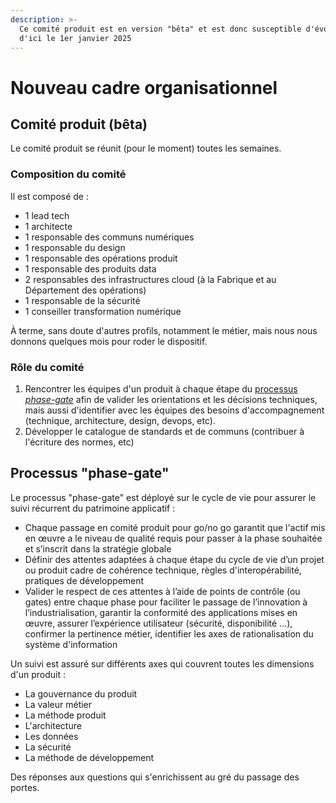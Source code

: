 ```yaml
---
description: >-
  Ce comité produit est en version "bêta" et est donc susceptible d'évoluer
  d'ici le 1er janvier 2025
---
```


# Nouveau cadre organisationnel

## Comité produit (bêta)

Le comité produit se réunit (pour le moment) toutes les semaines.&#x20;

### Composition du comité

Il est composé de :&#x20;

* 1 lead tech
* 1 architecte
* 1 responsable des communs numériques
* 1 responsable du design
* 1 responsable des opérations produit&#x20;
* 1 responsable des produits data
* 2 responsables des infrastructures cloud (à la Fabrique et au Département des opérations)
* 1 responsable de la sécurité
* 1 conseiller transformation numérique

À terme, sans doute d'autres profils, notamment le métier, mais nous nous donnons quelques mois pour roder le dispositif. &#x20;

### Rôle du comité

1. Rencontrer les équipes d'un produit à chaque étape du [processus _phase-gate_](broken-reference) afin de valider les orientations et les décisions techniques, mais aussi d'identifier avec les équipes des besoins d'accompagnement (technique, architecture, design, devops, etc).
2. Développer le catalogue de standards et de communs (contribuer à l'écriture des normes, etc)

## Processus "phase-gate"

Le processus "phase-gate" est déployé sur le cycle de vie pour assurer le suivi récurrent du patrimoine applicatif :

* Chaque passage en comité produit pour go/no go garantit que l'actif mis en œuvre a le niveau de qualité requis pour passer à la phase souhaitée et s’inscrit dans la stratégie globale
* Définir des attentes adaptées à chaque étape du cycle de vie d’un projet ou produit​ cadre de cohérence technique, règles d'interopérabilité, pratiques de développement​
* Valider le respect de ces attentes à l’aide de points de contrôle (ou gates) entre chaque phase​ pour faciliter le passage de l’innovation à l’industrialisation, garantir la conformité des applications mises en œuvre, assurer l’expérience utilisateur (sécurité, disponibilité …), confirmer la pertinence métier, identifier les axes de rationalisation du système d'information

Un suivi est assuré sur différents axes qui couvrent toutes les dimensions d'un produit :

* La gouvernance du produit
* La valeur métier
* La méthode produit
* L'architecture
* Les données
* La sécurité
* La méthode de développement

Des réponses aux questions qui s'enrichissent au gré du passage des portes.





